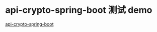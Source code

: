 # api-crypto-spring-boot 测试 demo
[api-crypto-spring-boot](https://gitee.com/hermes-di/api-crypto-spring-boot)